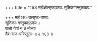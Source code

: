 +++
title = "163 महोक्षोत्सृष्टपशवः सूतिकागन्तुकादयः"

+++
महो२क्ष+उत्सृष्ट-पशवः  
सूतिका-गन्तुकाऽऽदयः।  
पालो येषां न ते मोच्या  
दैव-राज-परिप्लुताः  ॥ २.१६३ ॥